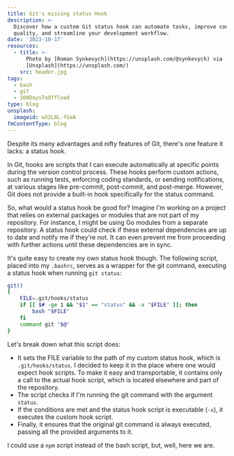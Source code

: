 ```yaml
---
title: Git's missing status Hook
description: >-
  Discover how a custom Git status hook can automate tasks, improve code
  quality, and streamline your development workflow.
date: '2023-10-17'
resources:
  - title: >-
      Photo by [Roman Synkevych](https://unsplash.com/@synkevych) via
      [Unsplash](https://unsplash.com/)
    src: header.jpg
tags:
  - bash
  - git
  - 100DaysToOffload
type: blog
unsplash:
  imageid: wX2L8L-fGeA
fmContentType: blog
---
```


Despite its many advantages and nifty features of Git, there's one feature it lacks: a status hook.

In Git, hooks are scripts that I can execute automatically at specific points during the version control process. These hooks perform custom actions, such as running tests, enforcing coding standards, or sending notifications, at various stages like pre-commit, post-commit, and post-merge. However, Git does not provide a built-in hook specifically for the status command.

So, what would a status hook be good for? Imagine I'm working on a project that relies on external packages or modules that are not part of my repository. For instance, I might be using Go modules from a separate repository. A status hook could check if these external dependencies are up to date and notify me if they're not. It can even prevent me from proceeding with further actions until these dependencies are in sync.

It's quite easy to create my own status hook though. The following script, placed into my `.bashrc`, serves as a wrapper for the git command, executing a status hook when running `git status`:

```bash
git()
{
    FILE=.git/hooks/status
    if [[ $# -ge 1 && "$1" == "status" && -x "$FILE" ]]; then
        bash "$FILE"
    fi
    command git "$@"
}
```

Let's break down what this script does:

* It sets the FILE variable to the path of my custom status hook, which is `.git/hooks/status`. I decided to keep it in the place where one would expect hook scripts. To make it easy and transportable, it contains only a call to the actual hook script, which is located elsewhere and part of the repository.
* The script checks if I'm running the git command with the argument `status`.
* If the conditions are met and the status hook script is executable (`-x`), it executes the custom hook script.
* Finally, it ensures that the original git command is always executed, passing all the provided arguments to it.

I could use a `npm` script instead of the bash script, but, well, here we are.
